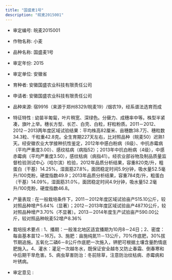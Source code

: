 ```yaml
---
title: "国盛麦1号"
description: "皖麦2015001"
---
```

* 审定编号:  皖麦2015001

*  作物名称:  小麦

*  品种名称:  国盛麦1号

*  审定年份:  2015

*  审定单位:  安徽省

* 育种者:  安徽国盛农业科技有限责任公司

*  申请者:  安徽国盛农业科技有限责任公司

*  品种来源:  宿9916（来源于郑州8329/皖麦19）/烟农19，经系谱法选育而成


*  特征特性 : 
幼苗半匍匐，叶片稍宽、深绿色。分蘖力、成穗率中等。株型半紧凑，旗叶上举。穗长方型、长芒、白壳、白粒，籽粒粉质。2011－2012、2012－2013两年度区域试验结果：平均株高82厘米、亩穗数38.7万、穗粒数34.3粒、千粒重42.8克。全生育期227天左右，比对照品种（皖麦50）迟熟1天。经安徽农业大学接种抗性鉴定，2012年中感白粉病（6级）、中抗赤霉病（平均严重度3.00）、感纹枯病（病指52）；2013年中抗白粉病（4级），中感赤霉病（平均严重度3.50），感纹枯病（病指41）。经农业部谷物及制品质量监督检验测试中心（哈尔滨）检验，2012年品质分析结果，容重820克/升，粗蛋白（干基）14.25%，湿面筋27.8%，面团稳定时间5.9分钟，吸水量52.5毫升/100克粉，硬度指数49.9；2013年品质分析结果，容重784克/升，粗蛋白（干基）14.09%，湿面筋31.0%，面团稳定时间4.9分钟，吸水量52.2毫升/100克粉，硬度指数46.8。

 
*  产量表现 : 
在一般栽培条件下，2011－2012年度区域试验亩产515.10公斤，较对照品种增产5.64%（显著）；2012－2013年度区域试验亩产487.10公斤，较对照品种增产3.70%（不显著）。2013－2014年度生产试验亩产590.00公斤，较对照品种皖麦52增产8.36%


*  栽培技术要点 : 
1、播期：一般淮北地区适宜播期为10月8－24日；2、密度：每亩基本苗12－16万。3、施肥：亩施纯氮11－13公斤，70%作底肥，30%拔节期追施。五氧化二磷6－8公斤作底肥一次施入，钾肥可根据土壤含量酌情底肥施入。4、灌水：灌足一次越冬水，既保证安全越冬又防止春霜、倒春寒和中后期干旱危害。5、病虫草害防治：冬前除草，注意防治纹枯病、赤霉病和叶锈病。


*  审定意见 : 

